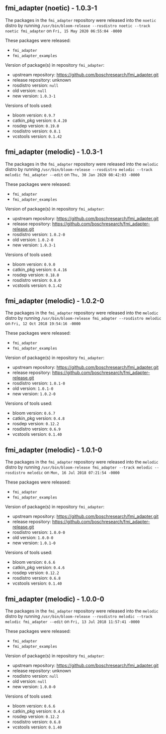 ## fmi_adapter (noetic) - 1.0.3-1

The packages in the `fmi_adapter` repository were released into the `noetic` distro by running `/usr/bin/bloom-release --rosdistro noetic --track noetic fmi_adapter` on `Fri, 15 May 2020 06:55:04 -0000`

These packages were released:
- `fmi_adapter`
- `fmi_adapter_examples`

Version of package(s) in repository `fmi_adapter`:

- upstream repository: https://github.com/boschresearch/fmi_adapter.git
- release repository: unknown
- rosdistro version: `null`
- old version: `null`
- new version: `1.0.3-1`

Versions of tools used:

- bloom version: `0.9.7`
- catkin_pkg version: `0.4.20`
- rosdep version: `0.19.0`
- rosdistro version: `0.8.1`
- vcstools version: `0.1.42`


## fmi_adapter (melodic) - 1.0.3-1

The packages in the `fmi_adapter` repository were released into the `melodic` distro by running `/usr/bin/bloom-release --rosdistro melodic --track melodic fmi_adapter --edit` on `Thu, 30 Jan 2020 08:42:03 -0000`

These packages were released:
- `fmi_adapter`
- `fmi_adapter_examples`

Version of package(s) in repository `fmi_adapter`:

- upstream repository: https://github.com/boschresearch/fmi_adapter.git
- release repository: https://github.com/boschresearch/fmi_adapter-release.git
- rosdistro version: `1.0.2-0`
- old version: `1.0.2-0`
- new version: `1.0.3-1`

Versions of tools used:

- bloom version: `0.9.0`
- catkin_pkg version: `0.4.16`
- rosdep version: `0.18.0`
- rosdistro version: `0.8.0`
- vcstools version: `0.1.42`


## fmi_adapter (melodic) - 1.0.2-0

The packages in the `fmi_adapter` repository were released into the `melodic` distro by running `/usr/bin/bloom-release fmi_adapter --rosdistro melodic` on `Fri, 12 Oct 2018 19:54:16 -0000`

These packages were released:
- `fmi_adapter`
- `fmi_adapter_examples`

Version of package(s) in repository `fmi_adapter`:

- upstream repository: https://github.com/boschresearch/fmi_adapter.git
- release repository: https://github.com/boschresearch/fmi_adapter-release.git
- rosdistro version: `1.0.1-0`
- old version: `1.0.1-0`
- new version: `1.0.2-0`

Versions of tools used:

- bloom version: `0.6.7`
- catkin_pkg version: `0.4.8`
- rosdep version: `0.12.2`
- rosdistro version: `0.6.9`
- vcstools version: `0.1.40`


## fmi_adapter (melodic) - 1.0.1-0

The packages in the `fmi_adapter` repository were released into the `melodic` distro by running `/usr/bin/bloom-release fmi_adapter --track melodic --rosdistro melodic` on `Mon, 16 Jul 2018 07:21:54 -0000`

These packages were released:
- `fmi_adapter`
- `fmi_adapter_examples`

Version of package(s) in repository `fmi_adapter`:

- upstream repository: https://github.com/boschresearch/fmi_adapter.git
- release repository: https://github.com/boschresearch/fmi_adapter-release.git
- rosdistro version: `1.0.0-0`
- old version: `1.0.0-0`
- new version: `1.0.1-0`

Versions of tools used:

- bloom version: `0.6.6`
- catkin_pkg version: `0.4.6`
- rosdep version: `0.12.2`
- rosdistro version: `0.6.8`
- vcstools version: `0.1.40`


## fmi_adapter (melodic) - 1.0.0-0

The packages in the `fmi_adapter` repository were released into the `melodic` distro by running `/usr/bin/bloom-release --rosdistro melodic --track melodic fmi_adapter --edit` on `Fri, 13 Jul 2018 11:57:41 -0000`

These packages were released:
- `fmi_adapter`
- `fmi_adapter_examples`

Version of package(s) in repository `fmi_adapter`:

- upstream repository: https://github.com/boschresearch/fmi_adapter.git
- release repository: unknown
- rosdistro version: `null`
- old version: `null`
- new version: `1.0.0-0`

Versions of tools used:

- bloom version: `0.6.6`
- catkin_pkg version: `0.4.6`
- rosdep version: `0.12.2`
- rosdistro version: `0.6.8`
- vcstools version: `0.1.40`


